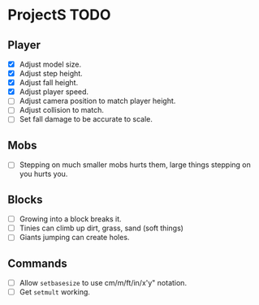 # ProjectS TODO

## Player
- [X] Adjust model size.
- [X] Adjust step height.
- [X] Adjust fall height.
- [X] Adjust player speed.
- [ ] Adjust camera position to match player height.
- [ ] Adjust collision to match.
- [ ] Set fall damage to be accurate to scale.

## Mobs
- [ ] Stepping on much smaller mobs hurts them, large things stepping on you hurts you.

## Blocks
- [ ] Growing into a block breaks it.
- [ ] Tinies can climb up dirt, grass, sand (soft things)
- [ ] Giants jumping can create holes.

## Commands
- [ ] Allow `setbasesize` to use cm/m/ft/in/x'y" notation.
- [ ] Get `setmult` working.